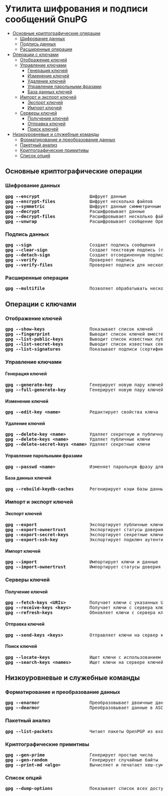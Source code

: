 # Утилита шифрования и подписи сообщений GnuPG
   * [Основные криптографические операции](#основные-криптографические-операции)
      * [Шифрование данных](#шифрование-данных)
      * [Подпись данных](#подпись-данных)
      * [Расширенные операции](#расширенные-операции)
   * [Операции с ключами](#операции-с-ключами)
      * [Отображение ключей](#отображение-ключей)
      * [Управление ключами](#управление-ключами)
         * [Генерация ключей](#генерация-ключей)
         * [Изменение ключей](#изменение-ключей)
         * [Удаление ключей](#удаление-ключей)
         * [Управление парольными фразами](#управление-парольными-фразами)
         * [База данных ключей](#база-данных-ключей)
      * [Импорт и экспорт ключей](#импорт-и-экспорт-ключей)
         * [Экспорт ключей](#экспорт-ключей)
         * [Импорт ключей](#импорт-ключей)
      * [Серверы ключей](#серверы-ключей)
         * [Получение ключей](#получение-ключей)
         * [Отправка ключей](#отправка-ключей)
         * [Поиск ключей](#поиск-ключей)
   * [Низкоуровневые и служебные команды](#низкоуровневые-и-служебные-команды)
      * [Форматирование и преобразование данных](#форматирование-и-преобразование-данных)
      * [Пакетный анализ](#пакетный-анализ)
      * [Криптографические примитивы](#криптографические-примитивы)
      * [Список опций](#список-опций)
## Основные криптографические операции
### Шифрование данных
<pre>
<b>gpg --encrypt</b>                   Шифрует данные
<b>gpg --encrypt-files</b>             Шифрует несколько файлов
<b>gpg --symmetric</b>                 Шифрует данные симметричным шифром
<b>gpg --decrypt</b>                   Расшифровывает данные
<b>gpg --decrypt-files</b>             Расшифровывает несколько файлов
<b>gpg --unwrap</b>                    Расшифровывает сообщение OpenPGP
</pre>
### Подпись данных
<pre>
<b>gpg --sign</b>                      Создает подпись сообщения
<b>gpg --clear-sign</b>                Создает текстовую подпись (подпись внутри текста)
<b>gpg --detach-sign</b>               Создает отсоединенную подпись сообщения
<b>gpg --verify</b>                    Проверяет подпись
<b>gpg --verify-files</b>              Проверяет подписи для нескольких файлов
</pre>
### Расширенные операции
<pre>
<b>gpg --multifile</b>                 Позволяет обрабатывать несколько файлов одной командой
</pre>
## Операции с ключами
### Отображение ключей
<pre>
<b>gpg --show-keys</b>                 Показывает список ключей
<b>gpg --fingerprint</b>               Выводит список ключей вместе с их отпечатками
<b>gpg --list-public-keys</b>          Выводит список известных публичных ключей
<b>gpg --list-secret-keys</b>          Выводит список известных секретных ключей
<b>gpg --list-signatures</b>           Показывает подписи (сертификаты) на указанных ключах или подписи из входных данных
</pre>
### Управление ключами
#### Генерация ключей
<pre>
<b>gpg --generate-key</b>              Генерирует новую пару ключей
<b>gpg --full-generate-key</b>         Генерирует новую пару ключей с дополнительными опциями (экспертный режим)
</pre>
#### Изменение ключей
<pre>
<b>gpg --edit-key &lt;name&gt;</b>           Редактирует свойства ключа
</pre>
#### Удаление ключей
<pre>
<b>gpg --delete-key &lt;name&gt;</b>         Удаляет секретную и публичную части ключа
<b>gpg --delete-keys &lt;name&gt;</b>        Удаляет публичные ключи
<b>gpg --delete-secret-keys &lt;name&gt;</b> Удаляет секретные ключи
</pre>
#### Управление парольными фразами
<pre>
<b>gpg --passwd &lt;name&gt;</b>             Изменяет парольную фразу для секретного ключа
</pre>
#### База данных ключей
<pre>
<b>gpg --rebuild-keydb-caches</b>      Регенирирует кэши базы данных ключей
</pre>
### Импорт и экспорт ключей
#### Экспорт ключей
<pre>
<b>gpg --export</b>                    Экспортирует публичные ключи
<b>gpg --export-ownertrust</b>         Экспортирует статусы доверия владельца
<b>gpg --export-secret-keys</b>        Экспортирует секретные ключи
<b>gpg --export-ssh-key</b>            Экспортирует подключ аутентификации в формате публичного ключа SSH
</pre>
#### Импорт ключей
<pre>
<b>gpg --import</b>                    Импортирует ключи и данные
<b>gpg --import-ownertrust</b>         Импортирует статусы доверия владельца
</pre>
### Серверы ключей
#### Получение ключей
<pre>
<b>gpg --fetch-keys &lt;URIs&gt;</b>         Получает ключи с указанных URI (например, HTTP, FTP, LDAP)
<b>gpg --receive-keys &lt;keys&gt;</b>       Получает ключи с сервера ключей
<b>gpg --refresh-keys</b>              Обновляет ключи с сервера ключей (подписи, UID и т.д.)
</pre>
#### Отправка ключей
<pre>
<b>gpg --send-keys &lt;keys&gt;</b>          Отправляет ключи на сервер ключей
</pre>
#### Поиск ключей
<pre>
<b>gpg --locate-keys</b>               Ищет ключи с использованием внешних механизмов (например, WKD, LDAP на основе UID)
<b>gpg --search-keys &lt;names&gt;</b>       Ищет ключи на сервере ключей
</pre>
## Низкоуровневые и служебные команды
### Форматирование и преобразование данных
<pre>
<b>gpg --enarmor</b>                   Преобразовывает двоичные данные в формат ASCII
<b>gpg --dearmor</b>                   Преобразовывает данные в ASCII формате обратно в двоичный формат
</pre>
### Пакетный анализ
<pre>
<b>gpg --list-packets</b>              Читает пакеты OpenPGP из входных данных и отображает их структуру
</pre>
### Криптографические примитивы
<pre>
<b>gpg --gen-prime</b>                 Генерирует простые числа
<b>gpg --gen-random</b>                Генерирует случайные байты
<b>gpg --print-md &lt;algo&gt;</b>           Вычисляет и печатает хеш-сумму входных данных с использованием указанного алгоритма
</pre>
### Список опций
<pre>
<b>gpg --dump-options</b>              Показывает список всех доступных опций и команд
</pre>
